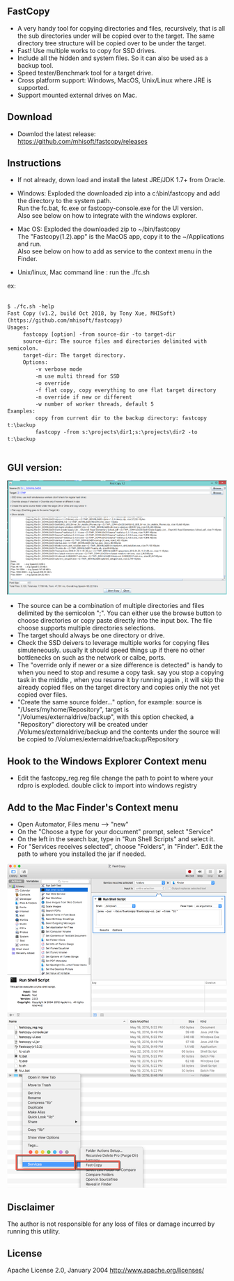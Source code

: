 ## FastCopy

* A very handy tool for copying directories and files, recursively, that is all the sub directories under will be copied over to the target.  The same directory tree structure will be copied over to be under the target. 
* Fast! Use multiple works to copy for SSD drives. 
* Include all the hidden and system files. So it can also be used as a backup tool. 
* Speed tester/Benchmark tool for a target drive. 
* Cross platform support: Windows, MacOS, Unix/Linux where JRE is supported. 
* Support mounted external drives on Mac.


## Download

- Downlod the latest release: https://github.com/mhisoft/fastcopy/releases

## Instructions

* If not already, down load and install the latest JRE/JDK 1.7+ from Oracle.

* Windows: 
  Exploded the downloaded zip into a c:\bin\fastcopy and add the directory to the system path. </br>
  Run the fc.bat, fc.exe or  fastcopy-console.exe for the UI version. </br>
  Also see below on how to integrate with the windows explorer. </br>

* Mac OS: 
  Exploded the downloaded zip to ~/bin/fastcopy</br>
  The "Fastcopy(1.2).app" is the MacOS app,  copy it to the ~/Applications and run.</br>
  Also see below on how to add as service to the context menu in the Finder.</br> 


* Unix/linux, Mac command line : run the ./fc.sh

ex:

```
    
$ ./fc.sh -help
Fast Copy (v1.2, build Oct 2018, by Tony Xue, MHISoft)
(https://github.com/mhisoft/fastcopy)
Usages:
	 fastcopy [option] -from source-dir -to target-dir 
	 source-dir: The source files and directories delimited with semicolon.
	 target-dir: The target directory.
	 Options: 
		 -v verbose mode
		 -m use multi thread for SSD
		 -o override
		 -f flat copy, copy everything to one flat target directory
		 -n override if new or different
		 -w number of worker threads, default 5
Examples:
		 copy from current dir to the backup directory: fastcopy t:\backup
		 fastcopy -from s:\projects\dir1;s:\projects\dir2 -to t:\backup
   
```



## GUI version:

![Screenshot](/doc/10-14-2018%201-58-04%20PM.png "screenshot")


* The source can be a combination of multiple directories and files delimited by the semicolon ";". You can either use the browse button to choose directories or copy paste directly into the input box. The file choose supports multiple directories selections.
* The target should always be one directory or drive. 
* Check the SSD deivers to leverage multiple works for copying files simuteneously.  usually it should speed things up if there no other bottlenecks on such as the network or calbe, ports.
* The "override only if newer or a size difference is detected" is handy to when you need to stop and resume a copy task. say you stop a copying task in the middle , when you resume it by running again , it will skip the already copied files on the target directory and copies only the not yet copied over files. 
* "Create the same source folder..." option, for example: 
source is "/Users/myhome/Repository", target is "/Volumes/externaldrive/backup", with this option checked, a "Repository" diorectory will be created under /Volumes/externaldrive/backup and the contents under the source will be copied to /Volumes/externaldrive/backup/Repository



## Hook to the Windows Explorer Context menu
- Edit the fastcopy_reg.reg file change the path to point to where your rdpro is exploded.
double click to import into windows registry


## Add to the Mac Finder's Context menu 
* Open Automator, Files menu --> "new"
* On the "Choose a type for your document" prompt, select "Service"
* On the left in the search bar, type in "Run Shell Scripts" and select it. 
* For "Services receives selected", choose "Folders", in "Finder". Edit the path to where you installed the jar if needed. 
 
 ![screen shot](doc/fastcopy-automator-setup2.png "Add to the Mac Finder's Context menu")
 ![screen shot](doc/fastcopy%20context%20menu.png "Context Men->Services")


## Disclaimer
The author is not responsible for any loss of files or damage incurred by running this utility.

## License
Apache License 2.0, January 2004 http://www.apache.org/licenses/
